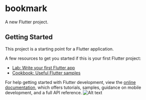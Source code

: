 # bookmark

A new Flutter project.

## Getting Started

This project is a starting point for a Flutter application.

A few resources to get you started if this is your first Flutter project:

- [Lab: Write your first Flutter app](https://docs.flutter.dev/get-started/codelab)
- [Cookbook: Useful Flutter samples](https://docs.flutter.dev/cookbook)

For help getting started with Flutter development, view the
[online documentation](https://docs.flutter.dev/), which offers tutorials,
samples, guidance on mobile development, and a full API reference.
![Alt text](https://cdn.dribbble.com/users/5447989/screenshots/14489305/media/fe1c60375db9df2b7529c96495aeb6f2.png?compress=1&resize=1600x1200&vertical=top)
